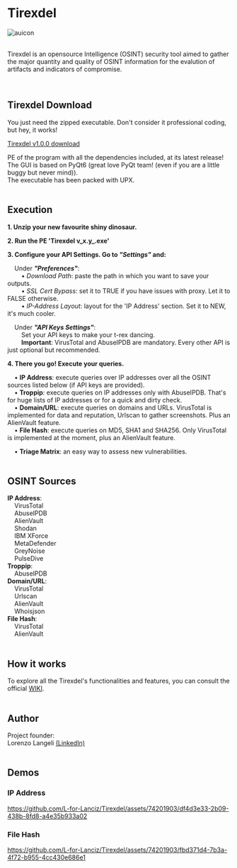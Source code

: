 # Tirexdel
![auicon](https://user-images.githubusercontent.com/74201903/230610673-cc5053d1-edaf-4130-8a81-a0498ac2eedd.png) <br />
&nbsp;

Tirexdel is an opensource Intelligence (OSINT) security tool aimed to gather the major quantity and quality of OSINT information for the evalution of artifacts and indicators of compromise.
&nbsp;

&nbsp;

## Tirexdel Download
You just need the zipped executable. Don't consider it professional coding, but hey, it works!  

[Tirexdel v1.0.0 download](https://github.com/L-for-Lanciz/Tirexdel/releases/tag/v1.0.0)  

PE of the program with all the dependencies included, at its latest release!  
The GUI is based on PyQt6 (great love PyQt team! (even if you are a little buggy but never mind)).  
The executable has been packed with UPX. <br />
&nbsp;

## Execution
**1. Unzip your new favourite shiny dinosaur.**  

**2. Run the PE 'Tirexdel v_x.y_.exe'**  

**3. Configure your API Settings. Go to _"Settings"_ and:**  
  
&nbsp;&nbsp;&nbsp;&nbsp;Under _**"Preferences"**_:  
&nbsp;&nbsp;&nbsp;&nbsp;&nbsp;&nbsp;&nbsp;&nbsp;• _Download Path_: paste the path in which you want to save your outputs. <br />
&nbsp;&nbsp;&nbsp;&nbsp;&nbsp;&nbsp;&nbsp;&nbsp;• _SSL Cert Bypass_: set it to TRUE if you have issues with proxy. Let it to FALSE otherwise. <br />
&nbsp;&nbsp;&nbsp;&nbsp;&nbsp;&nbsp;&nbsp;&nbsp;• _IP-Address Layout_: layout for the 'IP Address' section. Set it to NEW, it's much cooler. <br />
   
&nbsp;&nbsp;&nbsp;&nbsp;Under _**"API Keys Settings"**_:  
&nbsp;&nbsp;&nbsp;&nbsp;&nbsp;&nbsp;&nbsp;&nbsp;Set your API keys to make your t-rex dancing.  
&nbsp;&nbsp;&nbsp;&nbsp;&nbsp;&nbsp;&nbsp;&nbsp;**Important**: VirusTotal and AbuseIPDB are mandatory. Every other API is just optional but recommended.  

**4. There you go! Execute your queries.**  
  
&nbsp;&nbsp;&nbsp;&nbsp;• **IP Address**: execute queries over IP addresses over all the OSINT sources listed below (if API keys are provided).  
&nbsp;&nbsp;&nbsp;&nbsp;• **Troppip**: execute queries on IP addresses only with AbuseIPDB. That's for huge lists of IP addresses or for a quick and dirty check.  
&nbsp;&nbsp;&nbsp;&nbsp;• **Domain/URL**: execute queries on domains and URLs. VirusTotal is implemented for data and reputation, Urlscan to gather screenshots. Plus an AlienVault feature.  
&nbsp;&nbsp;&nbsp;&nbsp;• **File Hash**: execute queries on MD5, SHA1 and SHA256. Only VirusTotal is implemented at the moment, plus an AlienVault feature.  
  
&nbsp;&nbsp;&nbsp;&nbsp;• **Triage Matrix**: an easy way to assess new vulnerabilities.  
&nbsp;

## OSINT Sources
**IP Address**: <br />
&nbsp;&nbsp;&nbsp;&nbsp;VirusTotal <br />
&nbsp;&nbsp;&nbsp;&nbsp;AbuseIPDB <br />
&nbsp;&nbsp;&nbsp;&nbsp;AlienVault <br />
&nbsp;&nbsp;&nbsp;&nbsp;Shodan <br />
&nbsp;&nbsp;&nbsp;&nbsp;IBM XForce <br />
&nbsp;&nbsp;&nbsp;&nbsp;MetaDefender <br />
&nbsp;&nbsp;&nbsp;&nbsp;GreyNoise <br />
&nbsp;&nbsp;&nbsp;&nbsp;PulseDive <br />
**Troppip**: <br />
&nbsp;&nbsp;&nbsp;&nbsp;AbuseIPDB <br />
**Domain/URL**: <br />
&nbsp;&nbsp;&nbsp;&nbsp;VirusTotal <br />
&nbsp;&nbsp;&nbsp;&nbsp;Urlscan <br />
&nbsp;&nbsp;&nbsp;&nbsp;AlienVault <br />
&nbsp;&nbsp;&nbsp;&nbsp;Whoisjson <br />
**File Hash**: <br />
&nbsp;&nbsp;&nbsp;&nbsp;VirusTotal <br />
&nbsp;&nbsp;&nbsp;&nbsp;AlienVault <br />
&nbsp;

## How it works
To explore all the Tirexdel's functionalities and features, you can consult the official [WIKI](https://github.com/L-for-Lanciz/Tirexdel/blob/main/Wiki.md). <br />
&nbsp;

## Author
Project founder: <br />
Lorenzo Langeli [(LinkedIn)](https://it.linkedin.com/in/lorenzolangeli) <br />
&nbsp;

## Demos
### IP Address
https://github.com/L-for-Lanciz/Tirexdel/assets/74201903/df4d3e33-2b09-438b-8fd8-a4e35b933a02


### File Hash
https://github.com/L-for-Lanciz/Tirexdel/assets/74201903/fbd371d4-7b3a-4f72-b955-4cc430e686e1


